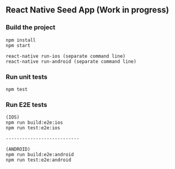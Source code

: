 ## React Native Seed App (Work in progress)

### Build the project

```
npm install
npm start

react-native run-ios (separate command line)
react-native run-android (separate command line)
```

### Run unit tests

```
npm test
```

### Run E2E tests

```
(IOS)
npm run build:e2e:ios
npm run test:e2e:ios

---------------------------

(ANDROID)
npm run build:e2e:android
npm run test:e2e:android
```
